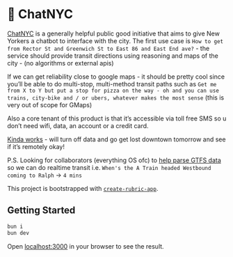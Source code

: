 # :statue_of_liberty: ChatNYC

[ChatNYC](https://rubric.notion.site/ChatNYC-c62e6eee06424cfc9530700fb6673d50?pvs=4) is a generally helpful public good initiative that aims to give New Yorkers a chatbot to interface with the city. The first use case is `How to get from Rector St and Greenwich St to East 86 and East End ave?` - the service should provide transit directions using reasoning and maps of the city - (no algorithms or external apis)

If we can get reliability close to google maps - it should be pretty cool since you’ll be able to do multi-stop, multi-method transit paths such as `Get me from X to Y but put a stop for pizza on the way - oh and you can use trains, city-bike and / or ubers, whatever makes the most sense` (this is very out of scope for GMaps)

Also a core tenant of this product is that it’s accessible via toll free SMS so u don’t need wifi, data, an account or a credit card.

[Kinda works](https://nyc.rubriclabs.com) - will turn off data and go get lost downtown tomorrow and see if it’s remotely okay!

P.S. Looking for collaborators (everything OS ofc) to [help parse GTFS data](https://nyc.rubriclabs.com/api/test) so we can do realtime transit i.e. `When's the A Train headed Westbound coming to Ralph` -> `4 mins`

This project is bootstrapped with [`create-rubric-app`](https://github.com/RubricLab/create-rubric-app).

## Getting Started
```sh
bun i
bun dev
```

Open [localhost:3000](http://localhost:3000) in your browser to see the result.
